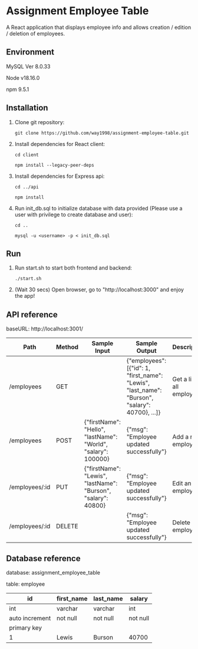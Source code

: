 # Assignment Employee Table
A React application that displays employee info and allows creation / edition / deletion of employees.

## Environment
MySQL Ver 8.0.33

Node v18.16.0

npm 9.5.1


## Installation
1. Clone git repository:

    `git clone https://github.com/way1998/assignment-employee-table.git`

2. Install dependencies for React client:

    `cd client`

    `npm install --legacy-peer-deps`

3. Install dependencies for Express api:

    `cd ../api`

    `npm install`

4. Run init_db.sql to initialize database with data provided (Please use a user with privilege to create database and user):

    `cd ..`
    
    `mysql -u <username> -p < init_db.sql`

## Run
1. Run start.sh to start both frontend and backend:

    `./start.sh`

2. (Wait 30 secs) Open browser, go to "http://localhost:3000" and enjoy the app!


## API reference
baseURL: http://localhost:3001/

| Path | Method | Sample Input | Sample Output | Description |
|---|---|---|---|---|
| /employees  | GET |   | {"employees": [{"id": 1, "first_name": "Lewis", "last_name": "Burson", "salary": 40700}, ...]}  | Get a list of all employees  |
| /employees  | POST  | {"firstName": "Hello", "lastName": "World", "salary": 100000}  | {"msg": "Employee updated successfully"}  | Add a new employee   |
| /employees/:id  | PUT  | {"firstName": "Lewis", "lastName": "Burson", "salary": 40800}  | {"msg": "Employee updated successfully"}  | Edit an employee |
| /employees/:id  | DELETE  |   | {"msg": "Employee updated successfully"}  | Delete an employee |

## Database reference
database: assignment_employee_table

table: employee

| id  | first_name  | last_name  | salary  |
|---|---|---|---|
| int | varchar | varchar | int|
| auto increment| not null  | not null  | not null  |
| primary key |   |   |   |
| 1  | Lewis  | Burson  | 40700  |